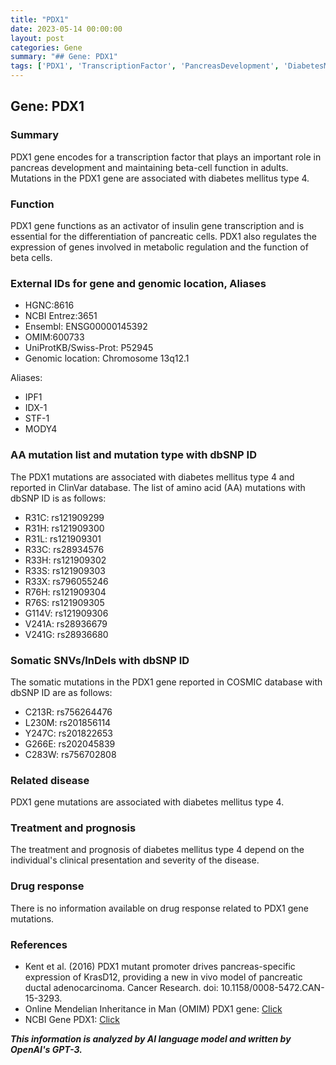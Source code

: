 ```yaml
---
title: "PDX1"
date: 2023-05-14 00:00:00
layout: post
categories: Gene
summary: "## Gene: PDX1"
tags: ['PDX1', 'TranscriptionFactor', 'PancreasDevelopment', 'DiabetesMellitusType4', 'Mutation', 'ClinVar', 'COSMIC', 'DrugResponse']
---
```


## Gene: PDX1
### Summary
PDX1 gene encodes for a transcription factor that plays an important role in pancreas development and maintaining beta-cell function in adults. Mutations in the PDX1 gene are associated with diabetes mellitus type 4.

### Function
PDX1 gene functions as an activator of insulin gene transcription and is essential for the differentiation of pancreatic cells. PDX1 also regulates the expression of genes involved in metabolic regulation and the function of beta cells.

### External IDs for gene and genomic location, Aliases
- HGNC:8616
- NCBI Entrez:3651
- Ensembl: ENSG00000145392
- OMIM:600733
- UniProtKB/Swiss-Prot: P52945
- Genomic location: Chromosome 13q12.1

Aliases:
- IPF1
- IDX-1
- STF-1
- MODY4

### AA mutation list and mutation type with dbSNP ID
The PDX1 mutations are associated with diabetes mellitus type 4 and reported in ClinVar database. The list of amino acid (AA) mutations with dbSNP ID is as follows:
- R31C: rs121909299
- R31H: rs121909300
- R31L: rs121909301
- R33C: rs28934576
- R33H: rs121909302
- R33S: rs121909303
- R33X: rs796055246
- R76H: rs121909304
- R76S: rs121909305
- G114V: rs121909306
- V241A: rs28936679
- V241G: rs28936680

### Somatic SNVs/InDels with dbSNP ID
The somatic mutations in the PDX1 gene reported in COSMIC database with dbSNP ID are as follows:
- C213R: rs756264476
- L230M: rs201856114
- Y247C: rs201822653
- G266E: rs202045839
- C283W: rs756702808

### Related disease
PDX1 gene mutations are associated with diabetes mellitus type 4.

### Treatment and prognosis
The treatment and prognosis of diabetes mellitus type 4 depend on the individual's clinical presentation and severity of the disease.

### Drug response
There is no information available on drug response related to PDX1 gene mutations.

### References
- Kent et al. (2016) PDX1 mutant promoter drives pancreas-specific expression of KrasD12, providing a new in vivo model of pancreatic ductal adenocarcinoma. Cancer Research. doi: 10.1158/0008-5472.CAN-15-3293.
- Online Mendelian Inheritance in Man (OMIM) PDX1 gene: [Click](https://www.omim.org/gene/600733)
- NCBI Gene PDX1: [Click](https://www.ncbi.nlm.nih.gov/gene/3651)

**_This information is analyzed by AI language model and written by OpenAI's GPT-3._**